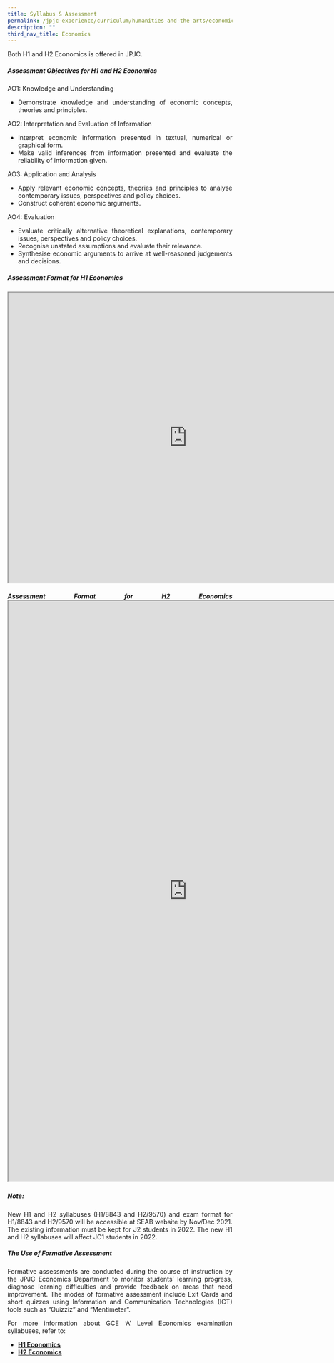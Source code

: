 ```yaml
---
title: Syllabus & Assessment
permalink: /jpjc-experience/curriculum/humanities-and-the-arts/economics/syllabus-and-assessment/
description: ""
third_nav_title: Economics
---
```

<div align=justify>
<p>Both H1 and H2 Economics is offered in JPJC.</p>
<h5><strong>Assessment Objectives for H1 and H2 Economics</strong></h5>
<p>AO1: Knowledge and Understanding
	<ul>
		<li>Demonstrate knowledge and understanding of economic concepts, theories and principles.</li></ul></p>

<p>
AO2: Interpretation and Evaluation of Information
<ul>
	<li>Interpret economic information presented in textual, numerical or graphical form.</li>
	<li>Make valid inferences from information presented and evaluate the reliability of information given.</li></ul></p>

<p>
AO3: Application and Analysis
<ul>
	<li>Apply relevant economic concepts, theories and principles to analyse contemporary issues, perspectives and policy choices.</li>
	<li>Construct coherent economic arguments.</li></ul></p>

<p>
AO4: Evaluation
<ul>
	<li>Evaluate critically alternative theoretical explanations, contemporary issues, perspectives and policy choices.</li>
	<li>Recognise unstated assumptions and evaluate their relevance.</li>
	<li>Synthesise economic arguments to arrive at well-reasoned judgements and decisions.</li></ul></p>

<h5><strong>Assessment Format for H1 Economics</strong></h5>
<iframe src="https://docs.google.com/document/d/e/2PACX-1vRb7TOHsWRubuK9XzoBgtW7oD3a4ywT0Jn1qECWWxmfU0emcKrzYO_Ruw4O1yrz5jwvtmZA9Sl3zawh/pub?embedded=true" width=800px height=650px scrolling="no"></iframe>

<h5><strong>Assessment Format for H2 Economics</strong>
<iframe src="https://docs.google.com/document/d/e/2PACX-1vQgSLzPjd285oIDaCRgAEIX2P-wv07QRNWE9WgbkTzcNpC4v5AvAtROqN5kYtOS1KMntJQFuEaSsoJi/pub?embedded=true" width=800px height=1300 scrolling="no"></iframe>

<h5><strong>Note:</strong></h5>
<p>
New H1 and H2 syllabuses (H1/8843 and H2/9570) and exam format for H1/8843 and H2/9570 will be accessible at SEAB website by Nov/Dec 2021. The existing information must be kept for J2 students in 2022. The new H1 and H2 syllabuses will affect JC1 students in 2022.
</p>

<h5><strong>The Use of Formative Assessment</strong></h5>
<p>
Formative assessments are conducted during the course of instruction by the JPJC Economics Department to monitor students’ learning progress, diagnose learning difficulties and provide feedback on areas that need improvement. The modes of formative assessment include Exit Cards and short quizzes using Information and Communication Technologies (ICT) tools such as “Quizziz” and “Mentimeter”.</p>
	
<p>
For more information about GCE ‘A’ Level Economics examination syllabuses, refer to:
<ul>
<li><a href="https://www.seab.gov.sg/docs/default-source/national-examinations/syllabus/alevel/2022syllabus/8823_y22_sy.pdf"><strong>H1 Economics</strong></a></li>
<li><a href="https://www.seab.gov.sg/docs/default-source/national-examinations/syllabus/alevel/2022syllabus/9757_y22_sy.pdf"><strong>H2 Economics</strong></a></li></ul></p>